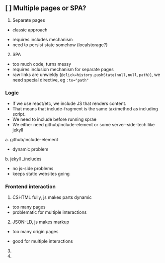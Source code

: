 ## [ ] Multiple pages or SPA?

1. Separate pages
  + classic approach
  - requires includes mechanism
  - need to persist state somehow (localstorage?)

2. SPA
  - too much code, turns messy
  - requires inclusion mechanism for separate pages
  - raw links are unwieldy (`@click=history.pushState(null,null,path)`), we need special directive, eg `:to="path"`

### Logic

* If we use react/etc, we include JS that renders content.
* That means that include-fragment is the same tax/method as including script.
* We need to include before running sprae
* We either need github/include-element or some server-side-tech like jekyll

a. github/include-element
  - dynamic problem

b. jekyll _includes
  + no js-side problems
  + keeps static websites going

### Frontend interaction

1. CSHTML fully, js makes parts dynamic
- too many pages
- problematic for multiple interactions

2. JSON-LD, js makes markup
- too many origin pages
+ good for multiple interactions

3.

4.